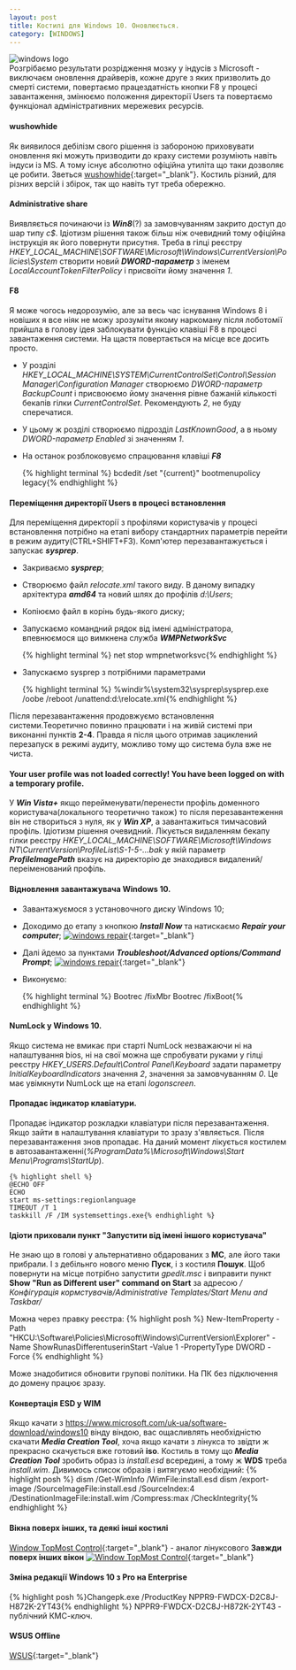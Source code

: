 ```yaml
---
layout: post
title: Костилі для Windows 10. Оновлюється.
category: [WINDOWS]
---
```

![windows logo](/assets/media/windows_10.png?style=head)  
Розгрібаємо результати розрідження мозку у індусів з Microsoft - виключаєм оновлення драйверів, кожне друге з яких призволить до смерті системи, повертаємо працездатність
кнопки F8 у процесі завантаження, змінюємо положення директорії Users та повертаємо функціонал адміністративних мережевих ресурсів.<!--more-->

#### wushowhide
Як виявилося дебілізм свого рішення із забороною приховувати оновлення які можуть призводити до краху системи розуміють навіть індуси із MS. А тому існує абсолютно офіційна утиліта що таки дозволяє це робити. Зветься [wushowhide](https://support.microsoft.com/uk-ua/kb/3073930 "wushowhide"){:target="_blank"}. Костиль різний, для різних версій і збірок, так що навіть тут треба обережно.

#### Administrative share
Виявляється починаючи із ***Win8***(?) за замовчуванням закрито доступ до шар типу *c$*. Ідіотизм рішення також більш ніж очевидний тому офіційна інструкція як його повернути присутня. Треба в гілці реєстру *HKEY_LOCAL_MACHINE\SOFTWARE\Microsoft\Windows\CurrentVersion\Policies\System* створити новий ***DWORD-параметр*** з іменем *LocalAccountTokenFilterPolicy* і присвоїти йому значення *1*.

#### F8
Я може чогось недорозумію, але за весь час існування Windows 8 і новіших я все ніяк не можу зрозуміти якому наркоману після лоботомії прийшла в голову ідея заблокувати функцію клавіші F8 в процесі завантаження системи. На щастя повертається на місце все досить просто.
- У розділі *HKEY_LOCAL_MACHINE\SYSTEM\CurrentControlSet\Control\Session Manager\Configuration Manager* створюємо *DWORD-параметр BackupCount* і присвоюємо йому значення рівне бажаній кількості бекапів гілки *CurrentControlSet*. Рекомендують *2*, не буду сперечатися.
- У цьому ж розділі створюємо підрозділ *LastKnownGood*, а в ньому *DWORD-параметр Enabled* зі значенням *1*.
- На останок розблоковуємо спрацювання клавіші ***F8***  

    {% highlight terminal %}
    bcdedit /set "{current}" bootmenupolicy legacy{% endhighlight %}

#### Переміщення директорії Users в процесі встановлення
Для переміщення директорії з профілями користувачів у процесі встановлення потрібно на етапі вибору стандартних параметрів перейти в режим аудиту(CTRL+SHIFT+F3). Комп'ютер перезавантажується і запускає ***sysprep***.
- Закриваємо ***sysprep***;
- Створюємо файл *relocate.xml* такого виду. В даному випадку архітектура ***amd64*** та новий шлях до профілів *d:\Users*;
- Копіюємо файл в корінь будь-якого диску;
- Запускаємо командний рядок від імені адміністратора, впевнюємося що вимкнена служба ***WMPNetworkSvc***  

    {% highlight terminal %}
    net stop wmpnetworksvc{% endhighlight %}

- Запускаємо sysprep з потрібними параметрами

    {% highlight terminal %}
    %windir%\system32\sysprep\sysprep.exe /oobe /reboot /unattend:d:\relocate.xml{% endhighlight %}

Після перезавантаження продовжуємо встановлення системи.Теоретично повинно працювати і на живій системі при виконанні пунктів **2-4**. Правда я після цього отримав зациклений перезапуск в режимі аудиту, можливо тому що система була вже не чиста.

#### Your user profile was not loaded correctly! You have been logged on with a temporary profile.
У ***Win Vista+*** якщо перейменувати/перенести профіль доменного користувача(локального теоретично також) то після перезавантеження він не створиться з нуля, як у ***Win XP***, а завантажиться тимчасовий профіль. Ідіотизм рішення очевидний. Лікується видаленням бекапу гілки реєстру *HKEY_LOCAL_MACHINE\SOFTWARE\Microsoft\Windows NT\CurrentVersion\ProfileList\S-1-5-...bak* у якій параметр ***ProfileImagePath*** вказує на директорію де знаходився видалений/переіменований профіль.

#### Відновлення завантажувача Windows 10.
- Завантажуємося з установочного диску Windows 10;
- Доходимо до етапу з кнопкою ***Install Now*** та натискаємо ***Repair your computer***;
[![windows repair](/assets/media/repair-10.jpg?style=blog "Repair")](/assets/media/repair-10.jpg "Repair"){:target="_blank"}
- Далі йдемо за пунктами ***Troubleshoot/Advanced options/Command Prompt***;
[![windows repair](/assets/media/repair-10-1.jpg?style=blog "Repair")](/assets/media/repair-10-1.jpg "Repair"){:target="_blank"}
- Виконуємо:

    {% highlight terminal %}
    Bootrec /fixMbr
    Bootrec /fixBoot{% endhighlight %}

#### NumLock у Windows 10.
Якщо система не вмикає при старті NumLock незважаючи ні на налаштування bios, ні на свої можна ще спробувати руками у гілці реєстру *HKEY_USERS\.Default\Control Panel\Keyboard* задати параметру *InitialKeyboardIndicators* значення *2*, значення за замовчуванням *0*. Це має увімкнути NumLock ще на етапі *logonscreen*.

#### Пропадає індикатор клавіатури.
Пропадає індикатор розкладки клавіатури після перезавантаження. Якщо зайти в налаштування клавіатури то зразу з'являється. Після перезавантаження знов пропадає. На даний момент лікується костилем в автозавантаженні(*%ProgramData%\Microsoft\Windows\Start Menu\Programs\StartUp*).

    {% highlight shell %}
    @ECHO OFF
    ECHO
    start ms-settings:regionlanguage
    TIMEOUT /T 1
    taskkill /F /IM systemsettings.exe{% endhighlight %}

#### Ідіоти приховали пункт "Запустити від імені іншого користувача"
Не знаю що в голові у альтернативно обдарованих з **МС**, але його таки прибрали. І з дебільнго нового меню **Пуск**, і з костиля **Пошук**. Щоб повернути на місце потрібно запустити _gpedit.msc_ і виправити пункт **Show "Run as Different user" command on Start** за адресою _/Конфігурація кормстувачів/Administrative Templates/Start Menu and Taskbar/_  

Можна через правку реєстра:
    {% highlight posh %}
New-ItemProperty -Path "HKCU:\Software\Policies\Microsoft\Windows\CurrentVersion\Explorer" -Name ShowRunasDifferentuserinStart -Value 1 -PropertyType DWORD -Force {% endhighlight %}

Може знадобитися обновити групові політики. На ПК без підключення до домену працює зразу.

#### Конвертація ESD у WIM
Якщо качати з https://www.microsoft.com/uk-ua/software-download/windows10 вінду віндою, вас ощасливлять необхідністю скачати ***Media Creation Tool***, хоча якщо качати з лінукса то звідти ж прекрасно скачується вже готовий **iso**. Костиль в тому що ***Media Creation Tool*** зробить образ із _install.esd_ всередині, а тому ж **WDS** треба _install.wim_.
Дивимось список образів і витягуємо необхідний:
    {% highlight posh %}
dism /Get-WimInfo /WimFile:install.esd
dism /export-image /SourceImageFile:install.esd /SourceIndex:4 /DestinationImageFile:install.wim /Compress:max /CheckIntegrity{% endhighlight %}

#### Вікна поверх інших, та деякі інші костилі
[Window TopMost Control](https://www.sordum.org "Window TopMost Control"){:target="_blank"} - аналог лінуксового **Завжди поверх інших вікон**
[![Window TopMost Control](/assets/media/topmost.png?style=blog "Window TopMost Control")](/assets/media/topmost.png "Window TopMost Control"){:target="_blank"}

#### Зміна редакції Windows 10 з Pro на Enterprise
{% highlight posh %}Changepk.exe /ProductKey NPPR9-FWDCX-D2C8J-H872K-2YT43{% endhighlight %}
NPPR9-FWDCX-D2C8J-H872K-2YT43 - публічний КМС-ключ.

#### WSUS Offline
[WSUS](https://download.wsusoffline.net/ "WSUS Offline"){:target="_blank"}

